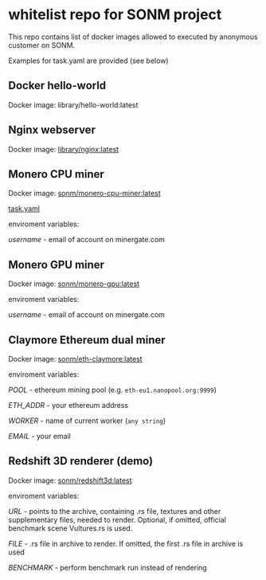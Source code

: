 # whitelist repo for SONM project

This repo contains list of docker images allowed to executed by anonymous customer on SONM.

Examples for task.yaml are provided (see below)

## Docker hello-world

Docker image: library/hello-world:latest

## Nginx webserver

Docker image: [library/nginx:latest](https://hub.docker.com/_/nginx/)

## Monero CPU miner

Docker image: [sonm/monero-cpu-miner:latest](https://hub.docker.com/r/sonm/monero-cpu-miner/)

[task.yaml](https://github.com/sonm-io/allowed-list/blob/master/tasks/monero-cpu.task.yaml)

enviroment variables:

*username* - email of account on minergate.com

## Monero GPU miner

Docker image: [sonm/monero-gpu:latest](https://hub.docker.com/r/sonm/monero-gpu/)

enviroment variables:

*username* - email of account on minergate.com


## Claymore Ethereum dual miner

Docker image: [sonm/eth-claymore:latest](https://hub.docker.com/r/sonm/eth-claymore/)

enviroment variables:

*POOL* - ethereum mining pool (e.g. `eth-eu1.nanopool.org:9999`)

*ETH_ADDR* - your ethereum address

*WORKER* - name of current worker (`any string`)

*EMAIL* - your email

## Redshift 3D renderer (demo)

Docker image: [sonm/redshift3d:latest](https://hub.docker.com/r/sonm/redshift3d/)

enviroment variables:

*URL* - points to the archive, containing .rs file, textures and other supplementary files, needed to render. Optional, if omitted, official benchmark scene Vultures.rs is used.

*FILE* - .rs file in archive to render. If omitted, the first .rs file in archive is used

*BENCHMARK* - perform benchmark run instead of rendering


